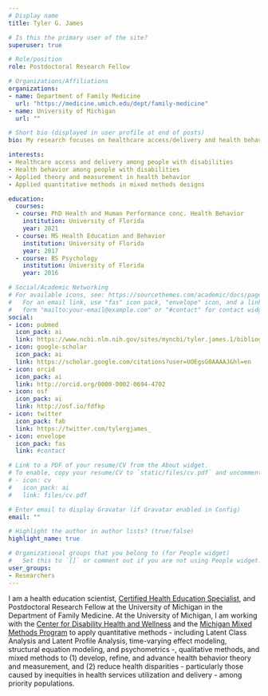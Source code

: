 ```yaml
---
# Display name
title: Tyler G. James

# Is this the primary user of the site?
superuser: true

# Role/position
role: Postdoctoral Research Fellow

# Organizations/Affiliations
organizations:
- name: Department of Family Medicine
  url: "https://medicine.umich.edu/dept/family-medicine"
- name: University of Michigan
  url: ""

# Short bio (displayed in user profile at end of posts)
bio: My research focuses on healthcare access/delivery and health behavior among people with disabilities. 

interests:
- Healthcare access and delivery among people with disabilities
- Health behavior among people with disabilities
- Applied theory and measurement in health behavior
- Applied quantitative methods in mixed methods designs

education:
  courses:
  - course: PhD Health and Human Performance conc. Health Behavior
    institution: University of Florida
    year: 2021
  - course: MS Health Education and Behavior
    institution: University of Florida
    year: 2017
  - course: BS Psychology
    institution: University of Florida
    year: 2016

# Social/Academic Networking
# For available icons, see: https://sourcethemes.com/academic/docs/page-builder/#icons
#   For an email link, use "fas" icon pack, "envelope" icon, and a link in the
#   form "mailto:your-email@example.com" or "#contact" for contact widget.
social:
- icon: pubmed
  icon_pack: ai
  link: https://www.ncbi.nlm.nih.gov/sites/myncbi/tyler.james.1/bibliography/55284169/public/?sort=date&direction=ascending
- icon: google-scholar
  icon_pack: ai
  link: https://scholar.google.com/citations?user=UOEgsG0AAAAJ&hl=en
- icon: orcid
  icon_pack: ai
  link: http://orcid.org/0000-0002-0694-4702
- icon: osf
  icon_pack: ai
  link: http://osf.io/fdfkp
- icon: twitter
  icon_pack: fab
  link: https://twitter.com/tylergjames_
- icon: envelope
  icon_pack: fas
  link: #contact

# Link to a PDF of your resume/CV from the About widget.
# To enable, copy your resume/CV to `static/files/cv.pdf` and uncomment the lines below.
# - icon: cv
#   icon_pack: ai
#   link: files/cv.pdf

# Enter email to display Gravatar (if Gravatar enabled in Config)
email: ""

# Highlight the author in author lists? (true/false)
highlight_name: true

# Organizational groups that you belong to (for People widget)
#   Set this to `[]` or comment out if you are not using People widget.
user_groups:
- Researchers
---
```


I am a health education scientist, [Certified Health Education Specialist](http://nchec.org/), and Postdoctoral Research Fellow at the University of Michigan in the Department of Family Medicine. At the University of Michigan, I am working with the [Center for Disability Health and Wellness](https://disabilityhealth.medicine.umich.edu/) and the [Michigan Mixed Methods Program](http://mixedmethods.org) to apply quantitative methods - including Latent Class Analysis and Latent Profile Analysis, time-varying effect modeling, structural equation modeling, and psychometrics -, qualitative methods, and mixed methods to (1) develop, refine, and advance health behavior theory and measurement, and (2) reduce health disparities - particularly those caused by inequities in health services utilization and delivery - among priority populations.